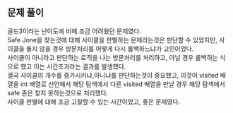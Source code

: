 ## 문제 풀이
골드3이라는 난이도에 비해 조금 어려웠던 문제였다.   
Safe Jone을 찾는것에 대해 사이클을 판별하는 문제라는것은 판단할 수 있었지만, 사이클을 돌지 않을 경우 방문처리를 어떻게 다시 롤백하느냐가 고민이었다.   
사이클이 아니라고 판단하는 로직을 나는 방문처리를 처리하고, 아닐 경우 롤백하는 식으로 했고 이는 시간초과라는 결과를 발생했다.   
결국 사이클의 개수를 증가시키냐,아니냐를 판단하는것이 중요했고, 이것이 visited 배열을 int 배열로 선언해서 해당 탐색에서 다른 visited 배열을 만날 경우 해당 탐색에서 safe 존은 찾지 못하는것으로 처리했다.   
사이클 판별에 대해 조금 고찰할 수 있는 시간이었고, 좋은 문제였다.   
